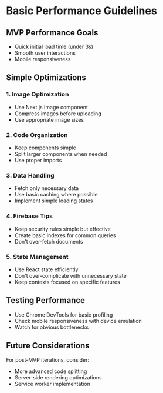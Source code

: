 # Basic Performance Guidelines

## MVP Performance Goals
- Quick initial load time (under 3s)
- Smooth user interactions
- Mobile responsiveness

## Simple Optimizations

### 1. Image Optimization
- Use Next.js Image component
- Compress images before uploading
- Use appropriate image sizes

### 2. Code Organization
- Keep components simple
- Split larger components when needed
- Use proper imports

### 3. Data Handling
- Fetch only necessary data
- Use basic caching where possible
- Implement simple loading states

### 4. Firebase Tips
- Keep security rules simple but effective
- Create basic indexes for common queries
- Don't over-fetch documents

### 5. State Management
- Use React state efficiently
- Don't over-complicate with unnecessary state
- Keep contexts focused on specific features

## Testing Performance
- Use Chrome DevTools for basic profiling
- Check mobile responsiveness with device emulation
- Watch for obvious bottlenecks

## Future Considerations
For post-MVP iterations, consider:
- More advanced code splitting
- Server-side rendering optimizations
- Service worker implementation 